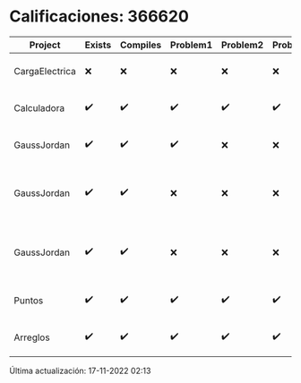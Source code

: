 # Calificaciones: 366620
|Project|Exists|Compiles|Problem1|Problem2|Problem3|Extra|CommitHash|CommitDate|CheckDate|Comments|DueDate|Grade|
|-|-|-|-|-|-|-|-|-|-|-|-|-|
|CargaElectrica|❌|❌|❌|❌|❌|❌|NA|NA|17-11-2022 02:13:46|No se encontró el archivo en PracticasCompuI/CargaElectrica/CargaElectrica.cpp|16-11-2022 21:00:00|5|
|Calculadora|✔️|✔️|✔️|✔️|✔️|✔️|35fe7ab0aadf4b8b087ae30140ffa411ab6e78b1|28-09-2022 15:58:24|28-09-2022 16:58:15|¡Excelente trabajo!|28-09-2022 21:00:00|10.0|
|GaussJordan|✔️|✔️|✔️|❌|❌|✔️|415d58cc435675a67547fb81517026fbdda2f4a3|19-10-2022 21:55:01|19-10-2022 22:41:55|No aplica correctamente el método de Gauss-Jordan-No avisa al usuario que el sistema no tiene solución|19-10-2022 21:00:00|8.666666666666666|
|GaussJordan|✔️|✔️|❌|❌|❌|❌|56ddc86fdf34c2df389c0f8cb31cda263f0b1cea|19-10-2022 10:30:59|19-10-2022 11:16:33|No aplica correctamente el método de Gauss-Jordan-No aplica correctamente el método de Gauss-Jordan-No avisa al usuario que el sistema no tiene solución-No intercambia las filas cuando un pivote es cero|19-10-2022 21:00:00|6.0|
|GaussJordan|✔️|✔️|❌|❌|❌|❌|15b7b5d0c94009e863ee425406020a8631b83006|12-10-2022 21:00:43|12-10-2022 21:21:01|No aplica correctamente el método de Gauss-Jordan-No aplica correctamente el método de Gauss-Jordan-No avisa al usuario que el sistema no tiene solución-No intercambia las filas cuando un pivote es cero|12-10-2022 21:00:00|6.0|
|Puntos|✔️|✔️|✔️|✔️|✔️|✔️|f214abacd1ca8e65df55359e53fabd83d43c3145|11-11-2022 18:09:31|14-11-2022 10:22:03|¡Excelente trabajo!|13-11-2022 21:00:00|10.0|
|Arreglos|✔️|✔️|✔️|✔️|✔️|✔️|e205816e441c1234bd963ff508f6cfe3af58e0d9|05-10-2022 09:56:21|05-10-2022 10:33:02|¡Excelente trabajo!|05-10-2020 21:00:00|10.0|

Última actualización: 17-11-2022 02:13
